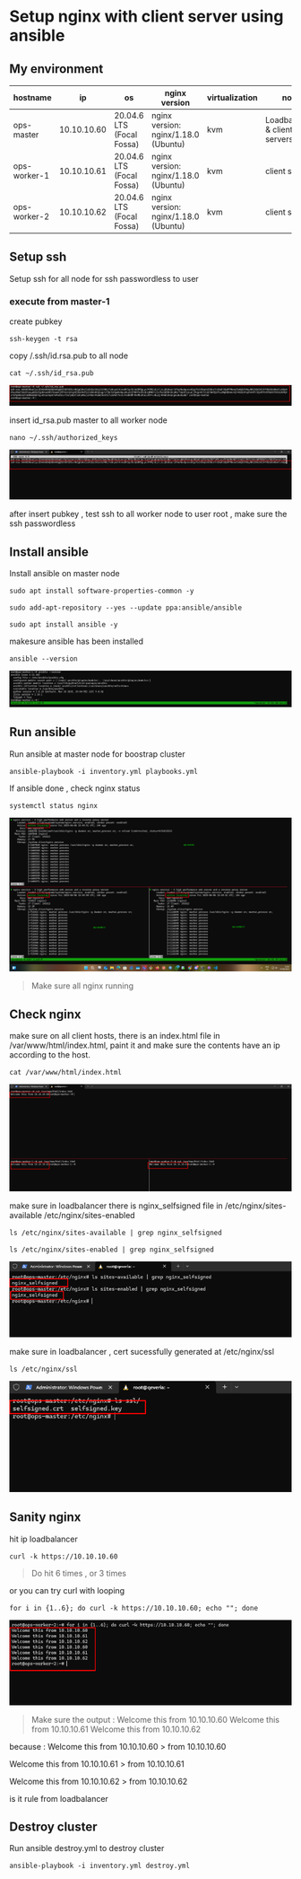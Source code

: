 # Setup nginx with client server using ansible
## My environment

| hostname | ip  | os  | nginx version | virtualization | note |
| --- | --- | --- | --- | --- | --- |
| ops-master | 10.10.10.60 | 20.04.6 LTS (Focal Fossa) | nginx version: nginx/1.18.0 (Ubuntu) | kvm | Loadbalancer & client servers |
| ops-worker-1 | 10.10.10.61 | 20.04.6 LTS (Focal Fossa) | nginx version: nginx/1.18.0 (Ubuntu) | kvm | client servers |
| ops-worker-2 | 10.10.10.62 | 20.04.6 LTS (Focal Fossa) | nginx version: nginx/1.18.0 (Ubuntu) | kvm | client servers |

## Setup ssh

Setup ssh for all node for ssh passwordless to user

### execute from master-1
create pubkey

```
ssh-keygen -t rsa
```

copy /.ssh/id.rsa.pub to all node

```
cat ~/.ssh/id_rsa.pub
```

![](/assets/cat-ssh.png)

insert id\_rsa.pub master to all worker node

```
nano ~/.ssh/authorized_keys
```
![](/assets/insert-pubkey.png)  

after insert pubkey , test ssh to all worker node to user root , make sure the ssh passwordless

## Install ansible

Install ansible on master node

```
sudo apt install software-properties-common -y
```

```
sudo add-apt-repository --yes --update ppa:ansible/ansible
```

```
sudo apt install ansible -y
```

makesure ansible has been installed

```
ansible --version
```

![](/assets/ansible-version.png)

## Run ansible
Run ansible at master node for boostrap cluster
```
ansible-playbook -i inventory.yml playbooks.yml
```

If ansible done , check nginx status

```
systemctl status nginx
```
![](/assets/nginxstatus.png)

> Make sure all nginx running

## Check nginx
make sure on all client hosts, there is an index.html file in /var/www/html/index.html, paint it and make sure the contents have an ip according to the host.

```
cat /var/www/html/index.html
```

![](/assets/catindexhtml.png)

make sure in loadbalancer there is nginx_selfsigned file in /etc/nginx/sites-available /etc/nginx/sites-enabled

```
ls /etc/nginx/sites-available | grep nginx_selfsigned
```
```
ls /etc/nginx/sites-enabled | grep nginx_selfsigned
```

![](/assets/checkfilenginx.png)

make sure in loadbalancer , cert sucessfully generated at /etc/nginx/ssl

```
ls /etc/nginx/ssl
```

![](/assets/checkssl.png)


## Sanity nginx

hit ip loadbalancer

```
curl -k https://10.10.10.60
```

> Do hit 6 times , or 3 times

or you can try curl with looping

```
for i in {1..6}; do curl -k https://10.10.10.60; echo ""; done
```

![](/assets/curlnginx.png)

> Make sure the output :
Welcome this from 10.10.10.60
Welcome this from 10.10.10.61
Welcome this from 10.10.10.62

because :
Welcome this from 10.10.10.60 > from 10.10.10.60

Welcome this from 10.10.10.61 > from 10.10.10.61

Welcome this from 10.10.10.62 > from 10.10.10.62

is it rule from loadbalancer


## Destroy cluster
Run ansible destroy.yml to destroy cluster
```
ansible-playbook -i inventory.yml destroy.yml
```
